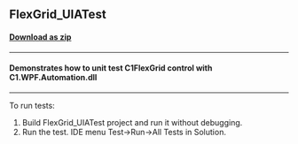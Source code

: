 ## FlexGrid_UIATest
#### [Download as zip](https://grapecity.github.io/DownGit/#/home?url=https://github.com/GrapeCity/ComponentOne-WPF-Samples/tree/master/NET_4.5.2/C1.WPF.Automation/CS/FlexGrid_UIATest)
____
#### Demonstrates how to unit test C1FlexGrid control with C1.WPF.Automation.dll
____
To run tests:

1. Build FlexGrid_UIATest project and run it without debugging.
2. Run the test. IDE menu Test->Run->All Tests in Solution.

